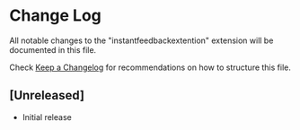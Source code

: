 # Change Log

All notable changes to the "instantfeedbackextention" extension will be documented in this file.

Check [Keep a Changelog](http://keepachangelog.com/) for recommendations on how to structure this file.

## [Unreleased]

- Initial release